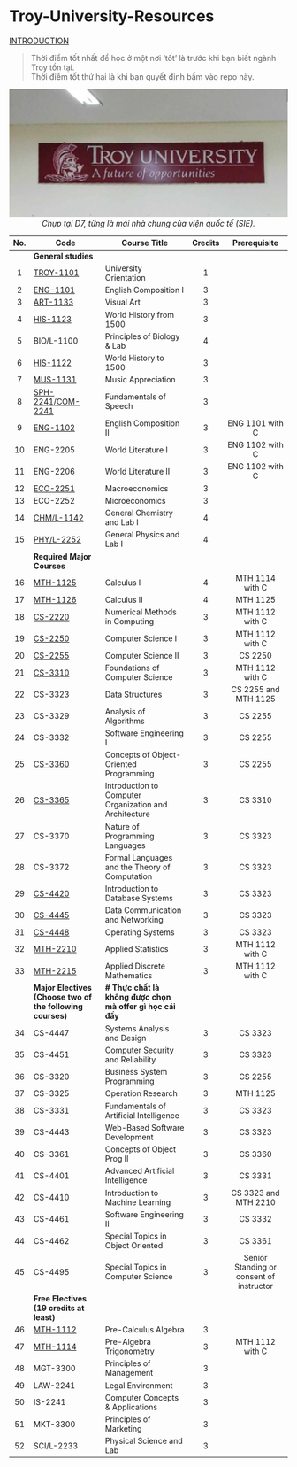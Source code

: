 # Troy-University-Resources

[INTRODUCTION]

> Thời điểm tốt nhất để học ở một nơi ‘tốt’ là trước khi bạn biết ngành Troy tồn tại.\
> Thời điểm tốt thứ hai là khi bạn quyết định bấm vào repo này.

<p align="center">
  <img src="the%20reason,%20for%20you%20-%20me%20-%20us,%20future%20trojans%20204d9622fa1980d39d31c68f0bdb5fa0/image4.jpeg" alt="image4.jpeg">
  <br>
  <em>Chụp tại D7, từng là mái nhà chung của viện quốc tế (SIE).</em>
</p>

| No. | Code                                                      | Course Title                                               | Credits | Prerequisite                             |
|:---:| --------------------------------------------------------- | ---------------------------------------------------------- |:-------:|:----------------------------------------:|
|     | **General studies**                                       |                                                            |         |                                          |
| 1   | [TROY-1101]                                               | University Orientation                                     | 1       |                                          |
| 2   | [ENG-1101]                                                | English Composition I                                      | 3       |                                          |
| 3   | [ART-1133]                                                | Visual Art                                                 | 3       |                                          |
| 4   | [HIS-1123]                                                | World History from 1500                                    | 3       |                                          |
| 5   | BIO/L-1100                                                | Principles of Biology & Lab                                | 4       |                                          |
| 6   | [HIS-1122]                                                | World History to 1500                                      | 3       |                                          |
| 7   | [MUS-1131]                                                | Music Appreciation                                         | 3       |                                          |
| 8   | [SPH-2241/COM-2241]                                       | Fundamentals of Speech                                     | 3       |                                          |
| 9   | [ENG-1102]                                                | English Composition II                                     | 3       | ENG 1101 with C                          |
| 10  | ENG-2205                                                  | World Literature I                                         | 3       | ENG 1102 with C                          |
| 11  | ENG-2206                                                  | World Literature II                                        | 3       | ENG 1102 with C                          |
| 12  | [ECO-2251]                                                | Macroeconomics                                             | 3       |                                          |
| 13  | ECO-2252                                                  | Microeconomics                                             | 3       |                                          |
| 14  | [CHM/L-1142]                                              | General Chemistry and Lab I                                | 4       |                                          |
| 15  | [PHY/L-2252]                                              | General Physics and Lab I                                  | 4       |                                          |
|     | **Required Major Courses**                                |                                                            |         |                                          |
| 16  | [MTH-1125]                                                | Calculus I                                                 | 4       | MTH 1114 with C                          |
| 17  | [MTH-1126]                                                | Calculus II                                                | 4       | MTH 1125                                 |
| 18  | [CS-2220]                                                 | Numerical Methods in Computing                             | 3       | MTH 1112 with C                          |
| 19  | [CS-2250]                                                 | Computer Science I                                         | 3       | MTH 1112 with C                          |
| 20  | [CS-2255]                                                 | Computer Science II                                        | 3       | CS 2250                                  |
| 21  | [CS-3310]                                                 | Foundations of Computer Science                            | 3       | MTH 1112 with C                          |
| 22  | CS-3323                                                   | Data Structures                                            | 3       | CS 2255 and MTH 1125                     |
| 23  | CS-3329                                                   | Analysis of Algorithms                                     | 3       | CS 2255                                  |
| 24  | CS-3332                                                   | Software Engineering I                                     | 3       | CS 2255                                  |
| 25  | [CS-3360]                                                 | Concepts of Object-Oriented Programming                    | 3       | CS 2255                                  |
| 26  | [CS-3365]                                                 | Introduction to Computer Organization and Architecture     | 3       | CS 3310                                  |
| 27  | CS-3370                                                   | Nature of Programming Languages                            | 3       | CS 3323                                  |
| 28  | CS-3372                                                   | Formal Languages and the Theory of Computation             | 3       | CS 3323                                  |
| 29  | [CS-4420]                                                 | Introduction to Database Systems                           | 3       | CS 3323                                  |
| 30  | [CS-4445]                                                 | Data Communication and Networking                          | 3       | CS 3323                                  |
| 31  | [CS-4448]                                                 | Operating Systems                                          | 3       | CS 3323                                  |
| 32  | [MTH-2210]                                                | Applied Statistics                                         | 3       | MTH 1112 with C                          |
| 33  | [MTH-2215]                                                | Applied Discrete Mathematics                               | 3       | MTH 1112 with C                          |
|     | **Major Electives (Choose two of the following courses)** | **# Thực chất là không được chọn mà offer gì học cái đấy** |         |                                          |
| 34  | CS-4447                                                   | Systems Analysis and Design                                | 3       | CS 3323                                  |
| 35  | CS-4451                                                   | Computer Security and Reliability                          | 3       | CS 3323                                  |
| 36  | CS-3320                                                   | Business System Programming                                | 3       | CS 2255                                  |
| 37  | CS-3325                                                   | Operation Research                                         | 3       | MTH 1125                                 |
| 38  | CS-3331                                                   | Fundamentals of Artificial Intelligence                    | 3       | CS 3323                                  |
| 39  | CS-4443                                                   | Web-Based Software Development                             | 3       | CS 3323                                  |
| 40  | CS-3361                                                   | Concepts of Object Prog II                                 | 3       | CS 3360                                  |
| 41  | CS-4401                                                   | Advanced Artificial Intelligence                           | 3       | CS 3331                                  |
| 42  | CS-4410                                                   | Introduction to Machine Learning                           | 3       | CS 3323 and MTH 2210                     |
| 43  | CS-4461                                                   | Software Engineering II                                    | 3       | CS 3332                                  |
| 44  | CS-4462                                                   | Special Topics in Object Oriented                          | 3       | CS 3361                                  |
| 45  | CS-4495                                                   | Special Topics in Computer Science                         | 3       | Senior Standing or consent of instructor |
|     | **Free Electives (19 credits at least)**                  |                                                            |         |                                          |
| 46  | [MTH-1112]                                                | Pre-Calculus Algebra                                       | 3       |                                          |
| 47  | [MTH-1114]                                                | Pre-Algebra Trigonometry                                   | 3       | MTH 1112 with C                          |
| 48  | MGT-3300                                                  | Principles of Management                                   | 3       |                                          |
| 49  | LAW-2241                                                  | Legal Environment                                          | 3       |                                          |
| 50  | IS-2241                                                   | Computer Concepts & Applications                           | 3       |                                          |
| 51  | MKT-3300                                                  | Principles of Marketing                                    | 3       |                                          |
| 52  | SCI/L-2233                                                | Physical Science and Lab                                   | 3       |                                          |

[INTRODUCTION]: ./introduction.md/

[ENG-1102]: ./ENG1102/

[MTH-1112]: ./MTH112/

[MTH-1114]: ./MTH1114/

[MTH-1125]: ./MTH1125-1126-Calculus/

[MTH-1126]: ./MTH1125-1126-Calculus/

[HIS-1122]: ./HIS122-123/

[CS-3365]: ./CS365/

[CS-4445]: ./CS445/

[CS-4448]: ./CS4448/

[TROY-1101]: ./TROY101/

[MTH-2215]: ./MTH2215/

[MTH-2210]: ./MTH210/

[SPH-2241/COM-2241]: ./SPH241/

[CHM/L-1142]: ./CHML142/

[CS-2255]: ./CS256/

[ART-1133]: ./ART133/

[ENG-1101]: ./ENG1101/

[MUS-1131]: ./MUS131/

[ECO-2251]: ./ECO251/

[CS-3310]: ./CS310/

[CS-2250]: ./CS255/

[CS-2220]: ./CS2220/

[HIS-1123]: ./HIS122-123/

[CS-4420]: ./CS420/

[CS-3360]: ./CS360/

[PHY/L-2252]: ./PHYL252/
